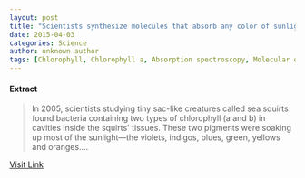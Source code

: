 ```yaml
---
layout: post
title: "Scientists synthesize molecules that absorb any color of sunlight, from the oranges through the near-infrared"
date: 2015-04-03
categories: Science
author: unknown author
tags: [Chlorophyll, Chlorophyll a, Absorption spectroscopy, Molecular orbital, Absorption band, Chemistry, Physical sciences, Physical chemistry, Atomic molecular and optical physics, Applied and interdisciplinary physics]
---
```





#### Extract
>In 2005, scientists studying tiny sac-like creatures called sea squirts found bacteria containing two types of chlorophyll (a and b) in cavities inside the squirts' tissues. These two pigments were soaking up most of the sunlight—the violets, indigos, blues, green, yellows and oranges....



[Visit Link](http://phys.org/news347210443.html)


